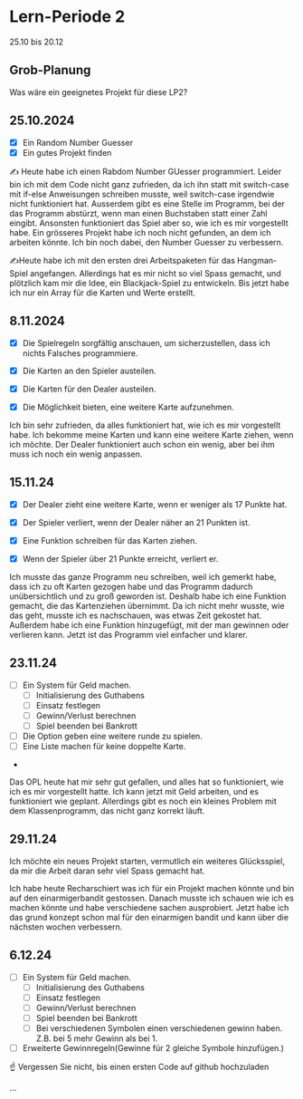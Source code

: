 # Lern-Periode 2
25.10 bis 20.12

## Grob-Planung

Was wäre ein geeignetes Projekt für diese LP2?

## 25.10.2024
- [x] Ein Random Number Guesser
- [x] Ein gutes Projekt finden
      
✍️ Heute habe ich einen Rabdom Number GUesser programmiert. Leider bin ich mit dem Code nicht ganz zufrieden, da ich ihn statt mit switch-case mit if-else Anweisungen schreiben musste, weil switch-case irgendwie nicht funktioniert hat. Ausserdem gibt es eine Stelle im Programm, bei der das Programm abstürzt, wenn man einen Buchstaben statt einer Zahl eingibt. Ansonsten funktioniert das Spiel aber so, wie ich es mir vorgestellt habe. Ein grösseres Projekt habe ich noch nicht gefunden, an dem ich arbeiten könnte. Ich bin noch dabei, den Number Guesser zu verbessern.


✍Heute habe ich mit den ersten drei Arbeitspaketen für das Hangman-Spiel angefangen. Allerdings hat es mir nicht so viel Spass gemacht, und plötzlich kam mir die Idee, ein Blackjack-Spiel zu entwickeln. Bis jetzt habe ich nur ein Array für die Karten und Werte erstellt.

## 8.11.2024
- [x] Die Spielregeln sorgfältig anschauen, um sicherzustellen, dass ich nichts Falsches programmiere.
- [x] Die Karten an den Spieler austeilen.
- [x] Die Karten für den Dealer austeilen.
- [x] Die Möglichkeit bieten, eine weitere Karte aufzunehmen.
  

Ich bin sehr zufrieden, da alles funktioniert hat, wie ich es mir vorgestellt habe. Ich bekomme meine Karten und kann eine weitere Karte ziehen, wenn ich möchte. Der Dealer funktioniert auch schon ein wenig, aber bei ihm muss ich noch ein wenig anpassen.


## 15.11.24

- [x] Der Dealer zieht eine weitere Karte, wenn er weniger als 17 Punkte hat.
- [x] Der Spieler verliert, wenn der Dealer näher an 21 Punkten ist.
- [x] Eine Funktion schreiben für das Karten ziehen.
- [x] Wenn der Spieler über 21 Punkte erreicht, verliert er.


Ich musste das ganze Programm neu schreiben, weil ich gemerkt habe, dass ich zu oft Karten gezogen habe und das Programm dadurch unübersichtlich und zu groß geworden ist. Deshalb habe ich eine Funktion gemacht, die das Kartenziehen übernimmt. Da ich nicht mehr wusste, wie das geht, musste ich es nachschauen, was etwas Zeit gekostet hat. Außerdem habe ich eine Funktion hinzugefügt, mit der man gewinnen oder verlieren kann. Jetzt ist das Programm viel einfacher und klarer.


 ## 23.11.24
- [ ] Ein System für Geld machen.
     - [ ] Initialisierung des Guthabens
     - [ ] Einsatz festlegen
     - [ ] Gewinn/Verlust berechnen
     - [ ] Spiel beenden bei Bankrott
- [ ] Die Option geben eine weitere runde zu spielen.
- [ ] Eine Liste machen für keine doppelte Karte.
-  
Das OPL heute hat mir sehr gut gefallen, und alles hat so funktioniert, wie ich es mir vorgestellt hatte. Ich kann jetzt mit Geld arbeiten, und es funktioniert wie geplant. Allerdings gibt es noch ein kleines Problem mit dem Klassenprogramm, das nicht ganz korrekt läuft. 

## 29.11.24

Ich möchte ein neues Projekt starten, vermutlich ein weiteres Glücksspiel, da mir die Arbeit daran sehr viel Spass gemacht hat.

Ich habe heute Recharschiert was ich für ein Projekt machen könnte und bin auf den einarmigerbandit gestossen. Danach musste ich schauen wie ich es machen könnte und habe verschiedene sachen ausprobiert. Jetzt habe ich das grund konzept schon mal für den einarmigen bandit und kann über die nächsten wochen verbessern. 



## 6.12.24

- [ ] Ein System für Geld machen.
     - [ ] Initialisierung des Guthabens
     - [ ] Einsatz festlegen
     - [ ] Gewinn/Verlust berechnen
     - [ ] Spiel beenden bei Bankrott
     - [ ]  Bei verschiedenen Symbolen einen verschiedenen gewinn haben. Z.B. bei 5 mehr Gewinn als bei 1.
- [ ] Erweiterte Gewinnregeln(Gewinne für 2 gleiche Symbole hinzufügen.)

☝️ Vergessen Sie nicht, bis einen ersten Code auf github hochzuladen


...
